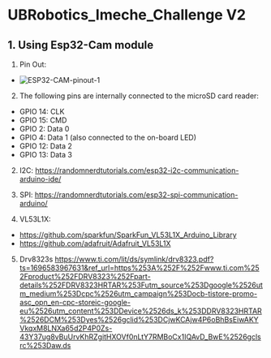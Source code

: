 # UBRobotics_Imeche_Challenge V2

## 1. Using Esp32-Cam module
1. Pin Out:
* ![ESP32-CAM-pinout-1](https://github.com/sysytwl/UBRobotics_Imeche_Challenge/assets/61526569/a11bcfe0-291e-4d84-baa4-a3f189bd8417)


2. The following pins are internally connected to the microSD card reader:
  - GPIO 14: CLK
  - GPIO 15: CMD
  - GPIO 2: Data 0
  - GPIO 4: Data 1 (also connected to the on-board LED)
  - GPIO 12: Data 2
  - GPIO 13: Data 3

2. I2C: https://randomnerdtutorials.com/esp32-i2c-communication-arduino-ide/
3. SPI: https://randomnerdtutorials.com/esp32-spi-communication-arduino/

4. VL53L1X: 
* https://github.com/sparkfun/SparkFun_VL53L1X_Arduino_Library
* https://github.com/adafruit/Adafruit_VL53L1X

5. Drv8323s https://www.ti.com/lit/ds/symlink/drv8323.pdf?ts=1696583967631&ref_url=https%253A%252F%252Fwww.ti.com%252Fproduct%252FDRV8323%252Fpart-details%252FDRV8323HRTAR%253Futm_source%253Dgoogle%2526utm_medium%253Dcpc%2526utm_campaign%253Docb-tistore-promo-asc_opn_en-cpc-storeic-google-eu%2526utm_content%253DDevice%2526ds_k%253DDRV8323HRTAR%2526DCM%253Dyes%2526gclid%253DCjwKCAjw4P6oBhBsEiwAKYVkqxM8LNXa65d2P4P0Zs-43Y37ug8vBuUrvKhRZgitHXOVf0nLtY7RMBoCx1IQAvD_BwE%2526gclsrc%253Daw.ds

